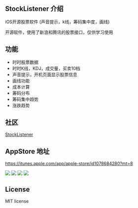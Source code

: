 ## StockListener 介绍
iOS开源股票软件 (声音提示，k线，筹码集中度，画线)

开源软件，使用了新浪和腾讯的股票接口，仅供学习使用

## 功能

* 时时股票数据
* 时时K线，KDJ，成交量，买卖10档
* 声音提示，开机页面显示股票信息
* 画线功能
* 成本计算
* 筹码分布
* 筹码集中趋势
* 涨跌趋势

## 社区

[StockListener](http://opengrok.club/category/23/stocklistener)

## AppStore 地址
https://itunes.apple.com/app/apple-store/id1078684280?mt=8

[![](http://a4.mzstatic.com/us/r30/Purple69/v4/c3/e0/3d/c3e03d56-b6e8-a0da-a36a-36feb9907e8a/screen696x696.jpeg)](http://a4.mzstatic.com/us/r30/Purple69/v4/c3/e0/3d/c3e03d56-b6e8-a0da-a36a-36feb9907e8a/screen696x696.jpeg)
[![](http://a2.mzstatic.com/us/r30/Purple49/v4/88/39/03/88390368-d684-bd04-8c15-b44d4529955c/screen696x696.jpeg)](http://a2.mzstatic.com/us/r30/Purple49/v4/88/39/03/88390368-d684-bd04-8c15-b44d4529955c/screen696x696.jpeg)
[![](http://a5.mzstatic.com/us/r30/Purple69/v4/2e/13/36/2e13368b-0c53-38e7-4f64-94f9d46ec1f4/screen696x696.jpeg)](http://a5.mzstatic.com/us/r30/Purple69/v4/2e/13/36/2e13368b-0c53-38e7-4f64-94f9d46ec1f4/screen696x696.jpeg)
[![](http://a1.mzstatic.com/us/r30/Purple69/v4/b4/ab/8c/b4ab8c8b-91f1-9ff5-ff66-dc8340d5def9/screen696x696.jpeg)](http://a1.mzstatic.com/us/r30/Purple69/v4/b4/ab/8c/b4ab8c8b-91f1-9ff5-ff66-dc8340d5def9/screen696x696.jpeg)


## License

MIT license
